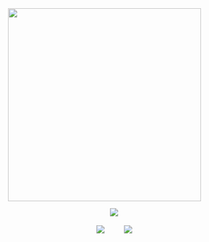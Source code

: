 
<div id="header" align="center">
<a href="https://www.youtube.com/watch?v=1-m1PSLzN6c">
  <img src="https://file.garden/Z3bN9S1OK095pmVR/IMG_6011.png" alt=" " width="384" height="384">
</a>

<div id="header" align="center">

ㅤㅤㅤ![](https://files.catbox.moe/0wf4ii.png)

<div id="header" align="center">

ㅤㅤㅤ[![](https://files.catbox.moe/z8g77e.png)](https://sntry.cc/helel)ㅤㅤㅤ[![](https://files.catbox.moe/sgyq8n.png)](https://helel.atabook.org/)
